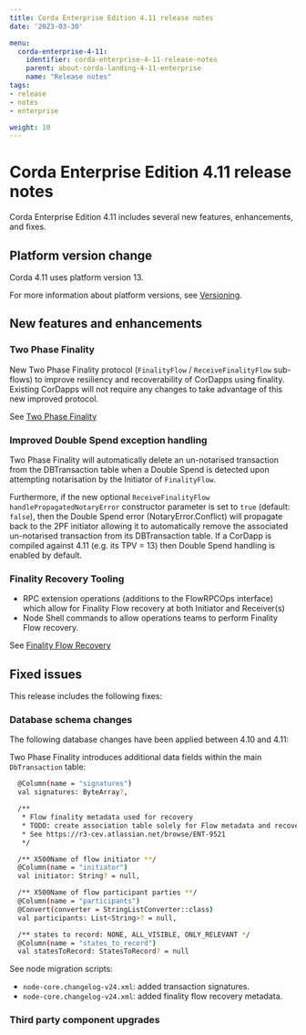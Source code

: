 ```yaml
---
title: Corda Enterprise Edition 4.11 release notes
date: '2023-03-30'

menu:
  corda-enterprise-4-11:
    identifier: corda-enterprise-4-11-release-notes
    parent: about-corda-landing-4-11-enterprise
    name: "Release notes"
tags:
- release
- notes
- enterprise

weight: 10
---
```


# Corda Enterprise Edition 4.11 release notes

Corda Enterprise Edition 4.11 includes several new features, enhancements, and fixes.

## Platform version change

Corda 4.11 uses platform version 13.

For more information about platform versions, see [Versioning](cordapps/versioning.md).

## New features and enhancements

### Two Phase Finality
New Two Phase Finality protocol (`FinalityFlow` / `ReceiveFinalityFlow` sub-flows) to improve resiliency and
recoverability of CorDapps using finality. Existing CorDapps will not require any changes to take advantage of this
new improved protocol.

See [Two Phase Finality](two-phase-finality.md)

### Improved Double Spend exception handling
Two Phase Finality will automatically delete an un-notarised transaction from the DBTransaction table when a Double Spend
is detected upon attempting notarisation by the Initiator of `FinalityFlow`.

Furthermore, if the new optional `ReceiveFinalityFlow` `handlePropagatedNotaryError` constructor parameter is set to `true` (default: `false`),
then the Double Spend error (NotaryError.Conflict) will propagate back to the 2PF initiator allowing it to automatically remove the
associated un-notarised transaction from its DBTransaction table.
If a CorDapp is compiled against 4.11 (e.g. its TPV = 13) then Double Spend handling is enabled by default.

### Finality Recovery Tooling
- RPC extension operations (additions to the FlowRPCOps interface) which allow for Finality Flow recovery at both
  Initiator and Receiver(s)
- Node Shell commands to allow operations teams to perform Finality Flow recovery.

See [Finality Flow Recovery](finality-flow-recovery.md)

## Fixed issues

This release includes the following fixes:

### Database schema changes

The following database changes have been applied between 4.10 and 4.11:

Two Phase Finality introduces additional data fields within the main `DbTransaction` table:

```bash
  @Column(name = "signatures")
  val signatures: ByteArray?,

  /**
   * Flow finality metadata used for recovery
   * TODO: create association table solely for Flow metadata and recovery purposes.
   * See https://r3-cev.atlassian.net/browse/ENT-9521
   */

  /** X500Name of flow initiator **/
  @Column(name = "initiator")
  val initiator: String? = null,

  /** X500Name of flow participant parties **/
  @Column(name = "participants")
  @Convert(converter = StringListConverter::class)
  val participants: List<String>? = null,

  /** states to record: NONE, ALL_VISIBLE, ONLY_RELEVANT */
  @Column(name = "states_to_record")
  val statesToRecord: StatesToRecord? = null
```
See node migration scripts:
- `node-core.changelog-v24.xml`: added transaction signatures.
- `node-core.changelog-v24.xml`: added finality flow recovery metadata.

### Third party component upgrades
